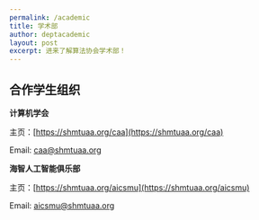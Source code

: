```yaml
---
permalink: /academic
title: 学术部
author: deptacademic
layout: post
excerpt: 进来了解算法协会学术部！
---
```


## 合作学生组织

**计算机学会**

主页：[https://shmtuaa.org/caa](https://shmtuaa.org/caa)

Email: [caa@shmtuaa.org](mailto:caa@shmtuaa.org)

**海智人工智能俱乐部**

主页：[https://shmtuaa.org/aicsmu](https://shmtuaa.org/aicsmu)

Email: [aicsmu@shmtuaa.org](mailto:aicsmu@shmtuaa.org)